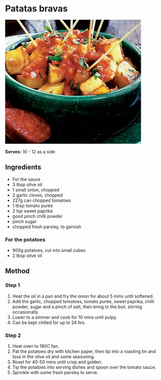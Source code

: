 # Patatas bravas

![Patatas bravas](resources/patatas-bravas.png)

**Serves:** 10 - 12 as a side

## Ingredients
- For the sauce
- 3 tbsp olive oil
- 1 small onion, chopped
- 2 garlic cloves, chopped
- 227g can chopped tomatoes
- 1 tbsp tomato purée
- 2 tsp sweet paprika 
- good pinch chilli powder
- pinch sugar
- chopped fresh parsley, to garnish

### For the potatoes
- 900g potatoes, cut into small cubes
- 2 tbsp olive oil

## Method
### Step 1
1. Heat the oil in a pan and fry the onion for about 5 mins until softened. 
1. Add the garlic, chopped tomatoes, tomato purée, sweet paprika, chilli powder, sugar and a pinch of salt, then bring to the boil, stirring occasionally. 
1. Lower to a simmer and cook for 10 mins until pulpy. 
1. Can be kept chilled for up to 24 hrs.

### Step 2
1. Heat oven to 180C fan. 
1. Pat the potatoes dry with kitchen paper, then tip into a roasting tin and toss in the olive oil and some seasoning. 
1. Roast for 40-50 mins until crisp and golden. 
1. Tip the potatoes into serving dishes and spoon over the tomato sauce. 
1. Sprinkle with some fresh parsley to serve.